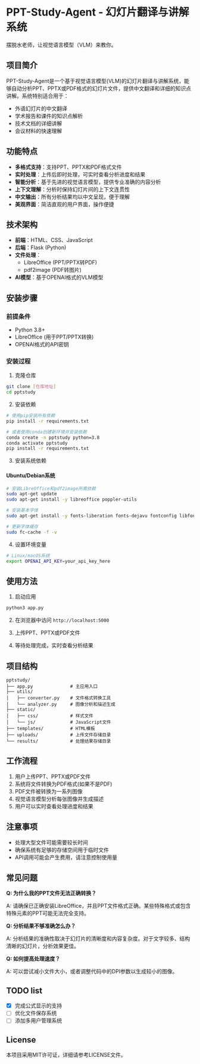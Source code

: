 # PPT-Study-Agent - 幻灯片翻译与讲解系统

摆脱水老师，让视觉语言模型（VLM）来教你。

## 项目简介

PPT-Study-Agent是一个基于视觉语言模型(VLM)的幻灯片翻译与讲解系统，能够自动分析PPT、PPTX或PDF格式的幻灯片文件，提供中文翻译和详细的知识点讲解。系统特别适合用于：

- 外语幻灯片的中文翻译
- 学术报告和课件的知识点解析
- 技术文档的详细讲解
- 会议材料的快速理解

## 功能特点

- **多格式支持**：支持PPT、PPTX和PDF格式文件
- **实时处理**：上传后即时处理，可实时查看分析进度和结果
- **智能分析**：基于先进的视觉语言模型，提供专业准确的内容分析
- **上下文理解**：分析时保持幻灯片间的上下文连贯性
- **中文输出**：所有分析结果均以中文呈现，便于理解
- **美观界面**：简洁直观的用户界面，操作便捷

## 技术架构

- **前端**：HTML、CSS、JavaScript
- **后端**：Flask (Python)
- **文件处理**：
  - LibreOffice (PPT/PPTX转PDF)
  - pdf2image (PDF转图片)
- **AI模型**：基于OPENAI格式的VLM模型

## 安装步骤

### 前提条件

- Python 3.8+
- LibreOffice (用于PPT/PPTX转换)
- OPENAI格式的API密钥

### 安装过程

1. 克隆仓库

```bash
git clone [仓库地址]
cd pptstudy
```

2. 安装依赖

```bash
# 使用pip安装所有依赖
pip install -r requirements.txt

# 或者使用conda创建新环境并安装依赖
conda create -n pptstudy python=3.8
conda activate pptstudy
pip install -r requirements.txt
```

3. 安装系统依赖

#### Ubuntu/Debian系统

```bash
# 安装LibreOffice和pdf2image所需依赖
sudo apt-get update
sudo apt-get install -y libreoffice poppler-utils

# 安装基本字体
sudo apt-get install -y fonts-liberation fonts-dejavu fontconfig libfontconfig1

# 更新字体缓存
sudo fc-cache -f -v
```

4. 设置环境变量

```bash
# Linux/macOS系统
export OPENAI_API_KEY=your_api_key_here
```

## 使用方法

1. 启动应用

```bash
python3 app.py
```

2. 在浏览器中访问 `http://localhost:5000`

3. 上传PPT、PPTX或PDF文件

4. 等待处理完成，实时查看分析结果

## 项目结构

```
pptstudy/
├── app.py              # 主应用入口
├── utils/
│   ├── converter.py    # 文件格式转换工具
│   └── analyzer.py     # 图像分析和描述生成
├── static/
│   ├── css/            # 样式文件
│   └── js/             # JavaScript文件
├── templates/          # HTML模板
├── uploads/            # 上传文件存储目录
└── results/            # 处理结果存储目录
```

## 工作流程

1. 用户上传PPT、PPTX或PDF文件
2. 系统将文件转换为PDF格式(如果不是PDF)
3. PDF文件被转换为一系列图像
4. 视觉语言模型分析每张图像并生成描述
5. 用户可以实时查看处理进度和结果

## 注意事项

- 处理大型文件可能需要较长时间
- 确保系统有足够的存储空间用于临时文件
- API调用可能会产生费用，请注意控制使用量

## 常见问题

**Q: 为什么我的PPT文件无法正确转换？**

A: 请确保已正确安装LibreOffice，并且PPT文件格式正确。某些特殊格式或包含特殊元素的PPT可能无法完全支持。

**Q: 分析结果不够准确怎么办？**

A: 分析结果的准确性取决于幻灯片的清晰度和内容复杂度。对于文字较多、结构清晰的幻灯片，分析效果更佳。

**Q: 如何提高处理速度？**

A: 可以尝试减小文件大小，或者调整代码中的DPI参数以生成较小的图像。

## TODO list

- [x] 完成公式显示的支持
- [ ] 优化文件保存系统
- [ ] 添加多用户管理系统

## License

本项目采用MIT许可证，详细请参考LICENSE文件。